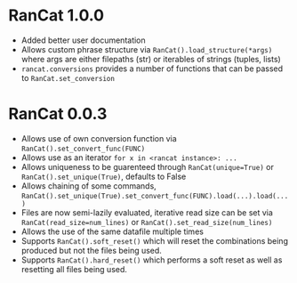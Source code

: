 # RanCat 1.0.0
* Added better user documentation
* Allows custom phrase structure via `RanCat().load_structure(*args)` where args are either filepaths (str) or iterables of strings (tuples, lists)
* `rancat.conversions` provides a number of functions that can be passed to `RanCat.set_conversion`

# RanCat 0.0.3

* Allows use of own conversion function via `RanCat().set_convert_func(FUNC)`
* Allows use as an iterator `for x in <rancat instance>: ...`
* Allows uniqueness to be guarenteed through `RanCat(unique=True)` or `RanCat().set_unique(True)`, defaults to False
* Allows chaining of some commands, `RanCat().set_unique(True).set_convert_func(FUNC).load(...).load(...)`
* Files are now semi-lazily evaluated, iterative read size can be set via `RanCat(read_size=num_lines)` or `RanCat().set_read_size(num_lines)`
* Allows the use of the same datafile multiple times
* Supports `RanCat().soft_reset()` which will reset the combinations being produced but not the files being used.
* Supports `RanCat().hard_reset()` which performs a soft reset as well as resetting all files being used.